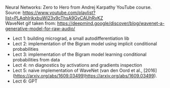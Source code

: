 Neural Networks: Zero to Hero from Andrej Karpathy YouTube course. \
Source: https://www.youtube.com/playlist?list=PLAqhIrjkxbuWI23v9cThsA9GvCAUhRvKZ  \
WaveNet gif taken from: https://deepmind.google/discover/blog/wavenet-a-generative-model-for-raw-audio/ 

- Lect 1: building micrograd, a small autodifferentiation lib 
- Lect 2: implementation of the Bigram model using implicit conditional probabilities
- Lect 3: implementation of the Bigram model learning conditional probabilities from data
- Lect 4: nn diagnostics by activations and gradients inspection
- Lect 5: naive implementation of WaveNet (van den Oord et al., [2016] (https://arxiv.org/abs/1609.03499)https://arxiv.org/abs/1609.03499).
- Lect 6: GPT
